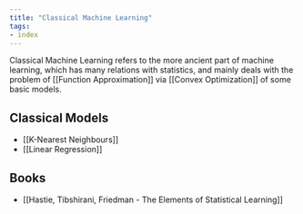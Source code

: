 ```yaml
---
title: "Classical Machine Learning"
tags:
- index
---
```


Classical Machine Learning refers to the more ancient part of machine learning, which has many relations with statistics, and mainly deals with the problem of [[Function Approximation]] via [[Convex Optimization]] of some basic models.

## Classical Models
- [[K-Nearest Neighbours]]
- [[Linear Regression]]

## Books
- [[Hastie, Tibshirani, Friedman - The Elements of Statistical Learning]]
